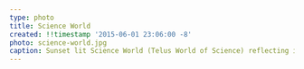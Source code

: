 ```yaml
---
type: photo
title: Science World
created: !!timestamp '2015-06-01 23:06:00 -8'
photo: science-world.jpg
caption: Sunset lit Science World (Telus World of Science) reflecting in False Creek, Vancouver, BC
---
```

